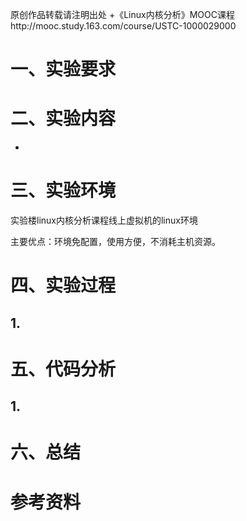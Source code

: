 原创作品转载请注明出处 +《Linux内核分析》MOOC课程http://mooc.study.163.com/course/USTC-1000029000

# 一、实验要求

# 二、实验内容
- 

# 三、实验环境

实验楼linux内核分析课程线上虚拟机的linux环境

主要优点：环境免配置，使用方便，不消耗主机资源。

# 四、实验过程

## 1.

# 五、代码分析

## 1.

# 六、总结

# 参考资料
